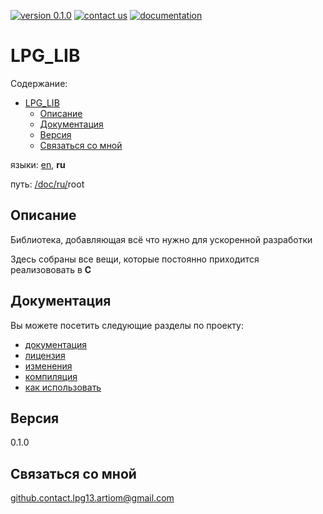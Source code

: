 [![version 0.1.0](https://img.shields.io/badge/version-0.1.0-green)](#version) <!-- green: stable, blue: beta, orange: dev -->
[![contact us](https://img.shields.io/badge/contact_us-gray?logo=gmail)](mailto:github.contact.lpg13.artiom@gmail.com)
[![documentation](https://img.shields.io/badge/documentation-gray)](#documentation)

# LPG_LIB

Содержание:
+ [LPG\_LIB](#lpg_lib)
  + [Описание](#описание)
  + [Документация](#документация)
  + [Версия](#версия)
  + [Связаться со мной](#связаться-со-мной)

языки: [en](/README.md), **ru**

путь: [/](/README.md)[doc/](/doc/index.md)[ru/](/doc/ru/index.md)root

## Описание

Библиотека, добавляющая всё что нужно для ускоренной разработки

Здесь собраны все вещи,
которые постоянно приходится реализововать в **C**

## Документация

Вы можете посетить следующие разделы по проекту:

+ [документация](/doc/ru/index.md)
+ [лицензия](/doc/ru/root/LICENCE.md)
+ [изменения](/doc/ru/root/CHANGELOG.md)
+ [компиляция](/doc/ru/compilation.md)
+ [как использовать](/doc/ru/how_to_use.md)

## Версия

0.1.0

## Связаться со мной

github.contact.lpg13.artiom@gmail.com